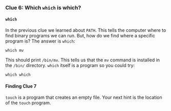 ### Clue 6: Which `which` is which? ###

#### `which` ####

In the previous clue we learned about `PATH`. This tells the computer where to
find binary programs we can run. But, how do we find where a specific program
is? The answer is `which`:

    which mv
    
This should print `/bin/mv`. This tells us that the `mv` command is installed
in the `/bin/` directory. `which` itself is a program so you could try:

    which which

#### Finding Clue 7 ####

`touch` is a program that creates an empty file. Your next hint is the location of the `touch` program.
